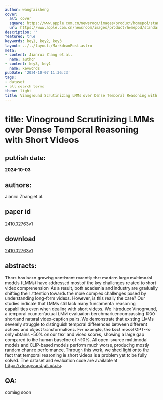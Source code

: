 ```yaml
---
author: wanghaisheng
cover:
  alt: cover
  square: https://www.apple.com.cn/newsroom/images/product/homepod/standard/Apple-HomePod-hero-230118_big.jpg.large_2x.jpg
  url: https://www.apple.com.cn/newsroom/images/product/homepod/standard/Apple-HomePod-hero-230118_big.jpg.large_2x.jpg
description: ''
featured: true
keywords: key1, key2, key3
layout: ../../layouts/MarkdownPost.astro
meta:
- content: Jianrui Zhang et.al.
  name: author
- content: key3, key4
  name: keywords
pubDate: '2024-10-07 11:36:33'
tags:
- dataset
- all search terms
theme: light
title: Vinoground Scrutinizing LMMs over Dense Temporal Reasoning with Short Videos
---
```


# title: Vinoground Scrutinizing LMMs over Dense Temporal Reasoning with Short Videos 
## publish date: 
**2024-10-03** 
## authors: 
  Jianrui Zhang et.al. 
## paper id
2410.02763v1
## download
[2410.02763v1](http://arxiv.org/abs/2410.02763v1)
## abstracts:
There has been growing sentiment recently that modern large multimodal models (LMMs) have addressed most of the key challenges related to short video comprehension. As a result, both academia and industry are gradually shifting their attention towards the more complex challenges posed by understanding long-form videos. However, is this really the case? Our studies indicate that LMMs still lack many fundamental reasoning capabilities even when dealing with short videos. We introduce Vinoground, a temporal counterfactual LMM evaluation benchmark encompassing 1000 short and natural video-caption pairs. We demonstrate that existing LMMs severely struggle to distinguish temporal differences between different actions and object transformations. For example, the best model GPT-4o only obtains ~50% on our text and video scores, showing a large gap compared to the human baseline of ~90%. All open-source multimodal models and CLIP-based models perform much worse, producing mostly random chance performance. Through this work, we shed light onto the fact that temporal reasoning in short videos is a problem yet to be fully solved. The dataset and evaluation code are available at https://vinoground.github.io.
## QA:
coming soon
